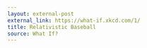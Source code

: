 ```yaml
---
layout: external-post
external_link: https://what-if.xkcd.com/1/
title: Relativistic Baseball
source: What If?
---
```

